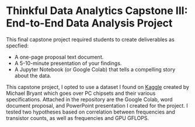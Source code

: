 # Thinkful Data Analytics Capstone III: End-to-End Data Analysis Project

This final capstone project required students to create deliverables as specfied:
* A one-page proposal text document.
* A 5-10-minute presentation of your findings.
* A Jupyter Notebook (or Google Colab) that tells a compelling story about the data.

This capstone project, I opted to use a dataset I found on [Kaggle](https://www.kaggle.com/datasets/michaelbryantds/cpu-and-gpu-product-data) created by Michael Bryant which goes over PC chipsets and their various specifications. Attached in the repository are the Google Colab, word document proposal, and PowerPoint presentation I created for the project. I tested two hypotheses based on correlation between frequencies and transistor counts, as well as frequencies and GPU GFLOPS.
